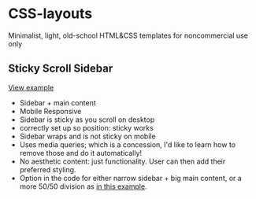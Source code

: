 # CSS-layouts
Minimalist, light, old-school HTML&amp;CSS templates for noncommercial use only

## Sticky Scroll Sidebar

[View example](https://anemptyblissbeyondthisworld.neocities.org/layouts/Sticky-Scroll-Sidebar/template-sticky-scroll-sidebar)

* Sidebar + main content
* Mobile Responsive
* Sidebar is sticky as you scroll on desktop
* correctly set up so position: sticky works
* Sidebar wraps and is not sticky on mobile
* Uses media queries; which is a concession, I'd like to learn how to remove those and do it automatically!
* No aesthetic content: just functionality. User can then add their preferred styling.
* Option in the code for either narrow sidebar + big main content, or a more 50/50 division as [in this example](http://fencraft.leprd.space/Symbols/sym-pillarstar.html).

